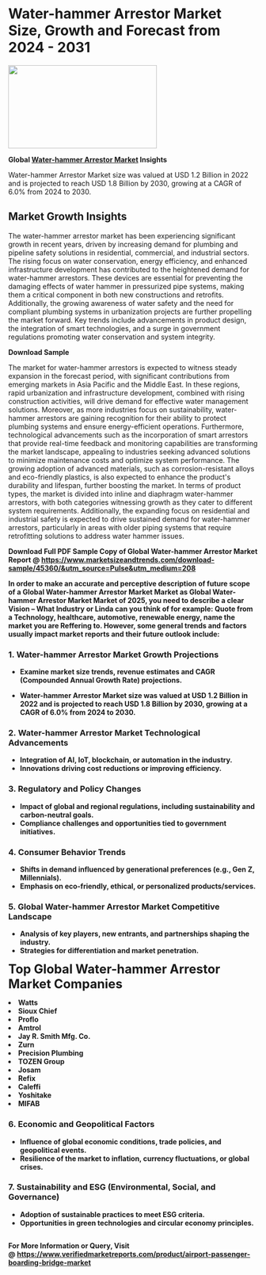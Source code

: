 <H1>Water-hammer Arrestor Market Size, Growth and Forecast from 2024 - 2031</H1><img class="aligncenter size-medium wp-image-584254" src="https://thirdeyenews.in/wp-content/uploads/2024/09/Global-Market-Research-300x168.jpeg" alt="" width="300" height="168" /><p><strong>Global&nbsp;<a href="https://www.marketsizeandtrends.com/download-sample/45360/&amp;utm_source=Pulse&amp;utm_medium=208">Water-hammer Arrestor Market</a> Insights</strong></p><p>Water-hammer Arrestor Market size was valued at USD 1.2 Billion in 2022 and is projected to reach USD 1.8 Billion by 2030, growing at a CAGR of 6.0% from 2024 to 2030.</p><p><h2>Market Growth Insights</h2> The water-hammer arrestor market has been experiencing significant growth in recent years, driven by increasing demand for plumbing and pipeline safety solutions in residential, commercial, and industrial sectors. The rising focus on water conservation, energy efficiency, and enhanced infrastructure development has contributed to the heightened demand for water-hammer arrestors. These devices are essential for preventing the damaging effects of water hammer in pressurized pipe systems, making them a critical component in both new constructions and retrofits. Additionally, the growing awareness of water safety and the need for compliant plumbing systems in urbanization projects are further propelling the market forward. Key trends include advancements in product design, the integration of smart technologies, and a surge in government regulations promoting water conservation and system integrity. <p><strong>Download Sample</strong></p> <p>The market for water-hammer arrestors is expected to witness steady expansion in the forecast period, with significant contributions from emerging markets in Asia Pacific and the Middle East. In these regions, rapid urbanization and infrastructure development, combined with rising construction activities, will drive demand for effective water management solutions. Moreover, as more industries focus on sustainability, water-hammer arrestors are gaining recognition for their ability to protect plumbing systems and ensure energy-efficient operations. Furthermore, technological advancements such as the incorporation of smart arrestors that provide real-time feedback and monitoring capabilities are transforming the market landscape, appealing to industries seeking advanced solutions to minimize maintenance costs and optimize system performance. The growing adoption of advanced materials, such as corrosion-resistant alloys and eco-friendly plastics, is also expected to enhance the product's durability and lifespan, further boosting the market. In terms of product types, the market is divided into inline and diaphragm water-hammer arrestors, with both categories witnessing growth as they cater to different system requirements. Additionally, the expanding focus on residential and industrial safety is expected to drive sustained demand for water-hammer arrestors, particularly in areas with older piping systems that require retrofitting solutions to address water hammer issues. <p><strong></p><p><span class=""><strong>Download Full PDF Sample Copy of Global Water-hammer Arrestor Market Report</strong> @ <a href="https://www.marketsizeandtrends.com/download-sample/45360/&amp;utm_source=Pulse&amp;utm_medium=208" target="_blank">https://www.marketsizeandtrends.com/download-sample/45360/&amp;utm_source=Pulse&amp;utm_medium=208</a></span></p><p>In order to make an accurate and perceptive description of future scope of a Global&nbsp;Water-hammer Arrestor Market Market as Global&nbsp;Water-hammer Arrestor Market Market of 2025, you need to describe a clear Vision &ndash; What Industry or Linda can you think of for example: Quote from a Technology, healthcare, automotive, renewable energy, name the market you are Reffering to. However, some general trends and factors usually impact market reports and their future outlook include:</p><h3>1.&nbsp;<strong>Water-hammer Arrestor Market Growth Projections</strong></h3><ul><li>Examine market size trends, revenue estimates and CAGR (Compounded Annual Growth Rate) projections.</li><li><p>Water-hammer Arrestor Market size was valued at USD 1.2 Billion in 2022 and is projected to reach USD 1.8 Billion by 2030, growing at a CAGR of 6.0% from 2024 to 2030.</p></li></ul><h3>2.&nbsp;<strong>Water-hammer Arrestor Market Technological Advancements</strong></h3><ul><li>Integration of AI, IoT, blockchain, or automation in the industry.</li><li>Innovations driving cost reductions or improving efficiency.</li></ul><h3>3.&nbsp;<strong>Regulatory and Policy Changes</strong></h3><ul><li>Impact of global and regional regulations, including sustainability and carbon-neutral goals.</li><li>Compliance challenges and opportunities tied to government initiatives.</li></ul><h3>4.&nbsp;<strong>Consumer Behavior Trends</strong></h3><ul><li>Shifts in demand influenced by generational preferences (e.g., Gen Z, Millennials).</li><li>Emphasis on eco-friendly, ethical, or personalized products/services.</li></ul><h3>5.&nbsp;<strong>Global Water-hammer Arrestor Market Competitive Landscape</strong></h3><ul><li>Analysis of key players, new entrants, and partnerships shaping the industry.</li><li>Strategies for differentiation and market penetration.</li></ul><p data-pm-slice="1 1 []"><span style="color: inherit; font-family: inherit; font-size: 25px;">Top Global Water-hammer Arrestor Market Companies</span></p><div class="" data-test-id=""><p><li>Watts</li><li> Sioux Chief</li><li> Proflo</li><li> Amtrol</li><li> Jay R. Smith Mfg. Co.</li><li> Zurn</li><li> Precision Plumbing</li><li> TOZEN Group</li><li> Josam</li><li> Refix</li><li> Caleffi</li><li> Yoshitake</li><li> MIFAB</li></p></div><h3>6.&nbsp;<strong>Economic and Geopolitical Factors</strong></h3><ul><li>Influence of global economic conditions, trade policies, and geopolitical events.</li><li>Resilience of the market to inflation, currency fluctuations, or global crises.</li></ul><h3>7.&nbsp;<strong>Sustainability and ESG (Environmental, Social, and Governance)</strong></h3><ul><li>Adoption of sustainable practices to meet ESG criteria.</li><li>Opportunities in green technologies and circular economy principles.</li></ul><h2><strong style="font-size: 14px;">For More Information or Query, Visit @&nbsp;</strong><a style="background-color: #ffffff; font-size: 14px;" href="https://www.marketsizeandtrends.com/report/water-hammer-arrestor-market/" target="_blank">https://www.verifiedmarketreports.com/product/airport-passenger-boarding-bridge-market</a></h2>
